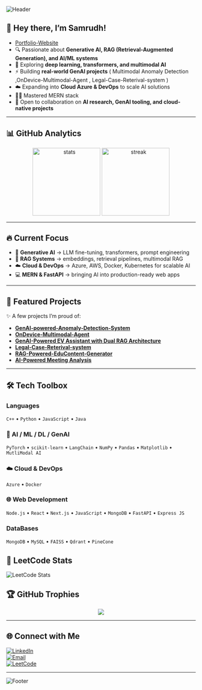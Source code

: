 <!-- Banner -->
![Header](https://capsule-render.vercel.app/api?type=waving&color=0:6a11cb,100:2575fc&height=220&section=header&text=Samrudh%20P%20&fontSize=50&fontColor=ffffff&animation=fadeIn&fontAlignY=40)

## 👋 Hey there, I’m Samrudh!  
- [Portfolio-Website](https://samrudhp.vercel.app/)
- 🔍 Passionate about **Generative AI, RAG (Retrieval-Augmented Generation), and AI/ML systems**  
- 🧠 Exploring **deep learning, transformers, and multimodal AI**  
- ⚡ Building **real-world GenAI projects** ( Multimodal Anomaly Detection ,OnDevice-Multimodal-Agent , Legal-Case-Reterival-system )  
- ☁️ Expanding into **Cloud Azure & DevOps** to scale AI solutions  
- 👨‍💻 Mastered MERN stack 
- 🤝 Open to collaboration on **AI research, GenAI tooling, and cloud-native projects** 

---

## 📊 GitHub Analytics
<p align="center">
  <img src="https://github-readme-stats.vercel.app/api?username=Samrudhp&show_icons=true&theme=radical" alt="stats" height="180"/>
  <img src="https://github-readme-streak-stats.herokuapp.com/?user=Samrudhp&theme=radical" alt="streak" height="180"/>
</p>



---

## 🔥 Current Focus  
- 🧠 **Generative AI** → LLM fine-tuning, transformers, prompt engineering  
- 🔎 **RAG Systems** → embeddings, retrieval pipelines, multimodal RAG  
- ☁️ **Cloud & DevOps** → Azure, AWS, Docker, Kubernetes for scalable AI  
- 💻 **MERN & FastAPI** → bringing AI into production-ready web apps  

---

## 🚀 Featured Projects
✨ A few projects I’m proud of:  
-  [**GenAI-powered-Anomaly-Detection-System**](https://github.com/Samrudhp/anomaly-detection-TriFusion) 
-  [**OnDevice-Multimodal-Agent**](https://github.com/Samrudhp/OnDevice-Multimodal-Agent)
-  [**GenAI-Powered EV Assistant with Dual RAG Architecture**](https://github.com/Samrudhp/GenAI-Powered_EV_Assistant_with_Dual_RAG_Architecture)
-  [**Legal-Case-Reterival-system**](https://github.com/Samrudhp/LegalCase-Retrieval-System) 
-  [**RAG-Powered-EduContent-Generator**](https://github.com/Samrudhp/EduSummaryV2)
-  [**AI-Powered Meeting Analysis**](https://github.com/Samrudhp/SpeakScribe)


---

## 🛠️ Tech Toolbox

### Languages
`C++` • `Python` • `JavaScript` • `Java` 

### 🤖 AI / ML / DL / GenAI
`PyTorch` • `scikit-learn` • `LangChain` • `NumPy` • `Pandas` • `Matplotlib`  • `MutliModal AI`

### ☁️ Cloud & DevOps
`Azure` • `Docker`  

### 🌐 Web Development
`Node.js` • `React` • `Next.js` • `JavaScript` • `MongoDB` • `FastAPI` • `Express JS `

### DataBases
`MongoDB` • `MySQL` • `FAISS` • `Qdrant` • `PineCone`


## 🧩 LeetCode Stats
![LeetCode Stats](https://leetcard.jacoblin.cool/samrudhp?theme=dark&font=Noto%20Sans&ext=heatmap)


## 🏆 GitHub Trophies
<p align="center">
  <img src="https://github-profile-trophy.vercel.app/?username=Samrudhp&theme=darkhub&margin-w=15&margin-h=15&no-bg=true&no-frame=true" />
</p>

---

## 🌐 Connect with Me
[![LinkedIn](https://img.shields.io/badge/LinkedIn-%230077B5.svg?style=flat&logo=linkedin&logoColor=white)](https://www.linkedin.com/in/samrudh-p-7402b7294/)  
[![Email](https://img.shields.io/badge/Email-D14836?style=flat&logo=gmail&logoColor=white)](mailto:samrudhprakash3084@gmail.com@gmail.com)  
[![LeetCode](https://img.shields.io/badge/LeetCode-FFA116?style=flat&logo=leetcode&logoColor=black)](https://leetcode.com/samrudhp) 


---

<!-- Footer -->
![Footer](https://capsule-render.vercel.app/api?type=waving&color=0:2575fc,100:6a11cb&height=120&section=footer)
